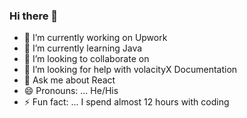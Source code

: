### Hi there 👋


- 🔭 I’m currently working on Upwork
- 🌱 I’m currently learning Java
- 👯 I’m looking to collaborate on 
- 🤔 I’m looking for help with volacityX Documentation
- 💬 Ask me about React 
- 😄 Pronouns: ... He/His
- ⚡ Fun fact: ... I spend almost 12 hours with coding

